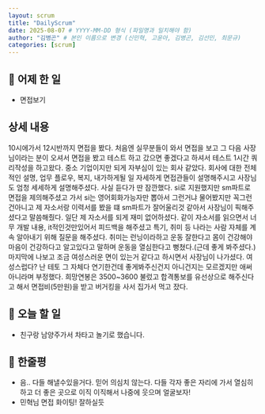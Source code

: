 ```yaml
---
layout: scrum
title: "DailyScrum"
date: 2025-08-07 # YYYY-MM-DD 형식 (파일명과 일치해야 함)
author: "김병곤" # 본인 이름으로 변경 (신민혁, 고윤아, 김병곤, 김선민, 최문규)
categories: [scrum]
---
```


## 📝 어제 한 일

- 면접보기

## 상세 내용

10시에가서 12시반까지 면접을 봤다.
처음엔 실무분들이 와서 면접을 보고 그 다음 사장님이라는 분이 오셔서 면접을 봤고 테스트 하고 갔으면 좋겠다고 하셔서 테스트 1시간 쿼리작성을 하고왔다.
중소 기업이지만 되게 자부심이 있는 회사 같았다. 회사에 대한 전체적인 설명, 업무 플로우, 복지, 내가하게될 일 자세하게 면접관들이 설명해주시고 사장님도 엄청 세세하게 설명해주셨다.
사실 듣다가 딴 잠깐했다. si로 지원했지만 sm파트로 면접을 제의해주셨고 가서 si는 영어회화가능자만 뽑아서 그런거냐 물어봤지만 꼭그런건아니고 제 자소서랑 이력서를 봤을 떄 sm파트가 잘어울리것 같아서 사장님이 픽해주셨다고 말씀해줬다. 일단 제 자소서를 되게 재미 없어하셨다. 같이 자소서를 읽으면서 너무 개발 내용, it적인것만있어서 피드백을 해주셨고 특기, 취미 등
나라는 사람 자체를 계속 알아내기 위해 질문을 해주셨다. 취미는 런닝이라하고 운동 잘한다고 몸이 건강해야 마음이 건강하다고 알고있다고 말하며 운동을 열심한다고 뻥쳤다.(근데 좋게 봐주셨다.)
마지막에 나보고 조금 여성스러운 면이 있는거 같다고 하시면서 사장님이 나가셨다. 여성스럽다? 난 테토 그 자체다 연기한건데 좋게봐주신건지 아니건지는 모르겠지만 애써 아니라며 부정했다.
희망연봉은 3500~3600 불렀고 합격통보를 유선상으로 해주신다고 해서 면접비(5만원)을 받고 버거킹을 사서 집가서 먹고 잤다.

## 🎯 오늘 할 일

- 친구랑 남양주가서 차타고 놀기로 했습니다.

## 💭 한줄평

- 음.. 다들 해낼수있을거다. 믿어 의심치 않는다. 다들 각자 좋은 자리에 가서 열심히 하고 더 좋은 곳으로 이직 이직해서 나중에 웃으며 얼굴보자!
- 민혁님 면접 화이팅! 잘하실듯

